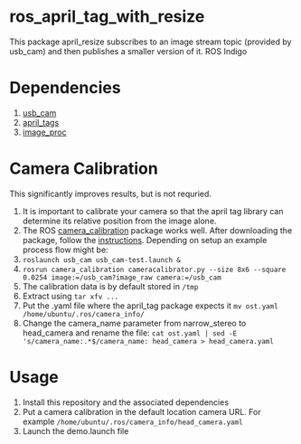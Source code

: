 # ros_april_tag_with_resize
This package april_resize subscribes to an image stream topic (provided by usb_cam) and then publishes a smaller version of it.
ROS Indigo
# Dependencies 
1) [usb_cam](http://wiki.ros.org/usb_cam)
2) [april_tags](http://wiki.ros.org/apriltags_ros) 
3) [image_proc](http://wiki.ros.org/image_proc)

# Camera Calibration
This significantly improves results, but is not requried. 
1) It is important to calibrate your camera so that the april tag library can determine its relative position from the image alone. 
2) The ROS [camera_calibration](http://wiki.ros.org/camera_calibration) package works well. After downloading the package, follow the [instructions](http://wiki.ros.org/camera_calibration/Tutorials/MonocularCalibration). Depending on setup an example process flow might be: 
3) `roslaunch usb_cam usb_cam-test.launch &`
4) `rosrun camera_calibration cameracalibrator.py --size 8x6 --square 0.0254 image:=/usb_cam?image_raw camera:=/usb_cam`
5) The calibration data is by default stored in `/tmp`
6) Extract using `tar xfv ...` 
7) Put the .yaml file where the april_tag package expects it `mv ost.yaml /home/ubuntu/.ros/camera_info/`
8) Change the camera_name parameter from narrow_stereo to head_camera and rename the file:
  `cat ost.yaml | sed -E 's/camera_name:.*$/camera_name: head_camera > head_camera.yaml`
# Usage
1) Install this repository and the associated dependencies
2) Put a camera calibration in the default location camera URL. 
For example `/home/ubuntu/.ros/camera_info/head_camera.yaml`
3) Launch the demo.launch file
